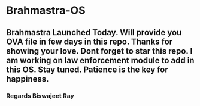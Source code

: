 # Brahmastra-OS

## Brahmastra Launched Today. Will provide you OVA file in few days in this repo. Thanks for showing your love. Dont forget to star this repo. I am working on law enforcement module to add in this OS. Stay tuned. Patience is the key for happiness. 

### Regards Biswajeet Ray
